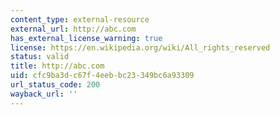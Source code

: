```yaml
---
content_type: external-resource
external_url: http://abc.com
has_external_license_warning: true
license: https://en.wikipedia.org/wiki/All_rights_reserved
status: valid
title: http://abc.com
uid: cfc9ba3d-c67f-4eeb-bc23-349bc6a93309
url_status_code: 200
wayback_url: ''
---
```

